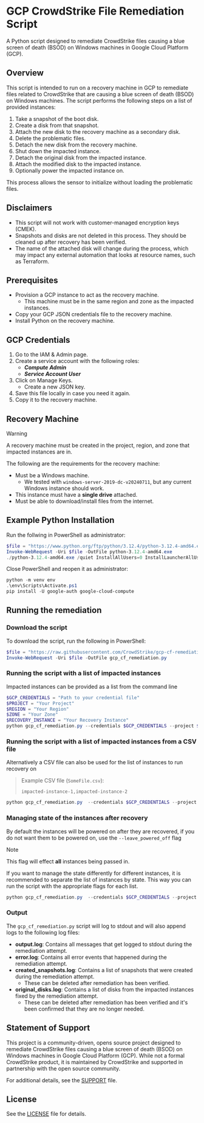 # GCP CrowdStrike File Remediation Script

A Python script designed to remediate CrowdStrike files causing a blue screen of death (BSOD) on Windows machines in Google Cloud Platform (GCP).

## Overview

This script is intended to run on a recovery machine in GCP to remediate files related to CrowdStrike that are causing a blue screen of death (BSOD) on Windows machines. The script performs the following steps on a list of provided instances:

1. Take a snapshot of the boot disk.
2. Create a disk from that snapshot.
3. Attach the new disk to the recovery machine as a secondary disk.
4. Delete the problematic files.
5. Detach the new disk from the recovery machine.
6. Shut down the impacted instance.
7. Detach the original disk from the impacted instance.
8. Attach the modified disk to the impacted instance.
9. Optionally power the impacted instance on.

This process allows the sensor to initialize without loading the problematic files.

## Disclaimers

- This script will not work with customer-managed encryption keys (CMEK).
- Snapshots and disks are not deleted in this process. They should be cleaned up after recovery has been verified.
- The name of the attached disk will change during the process, which may impact any external automation that looks at resource names, such as Terraform.

## Prerequisites

- Provision a GCP instance to act as the recovery machine.
  - This machine must be in the same region and zone as the impacted instances.
- Copy your GCP JSON credentials file to the recovery machine.
- Install Python on the recovery machine.

## GCP Credentials

1. Go to the IAM & Admin page.
2. Create a service account with the following roles:
   - ***Compute Admin***
   - ***Service Account User***
3. Click on Manage Keys.
   - Create a new JSON key.
4. Save this file locally in case you need it again.
5. Copy it to the recovery machine.

## Recovery Machine

> [!WARNING]
> A recovery machine must be created in the project, region, and zone that impacted instances are in.

The following are the requirements for the recovery machine:

- Must be a Windows machine.
  - We tested with `windows-server-2019-dc-v20240711`, but any current Windows instance should work.
- This instance must have a **single drive** attached.
- Must be able to download/install files from the internet.

## Example Python Installation

Run the follwing in PowerShell as administrator:

```PowerShell
$file = "https://www.python.org/ftp/python/3.12.4/python-3.12.4-amd64.exe"
Invoke-WebRequest -Uri $file -OutFile python-3.12.4-amd64.exe
./python-3.12.4-amd64.exe /quiet InstallAllUsers=0 InstallLauncherAllUsers=0 PrependPath=1 Include_test=0
```

Close PowerShell and reopen it as administrator:

```PowerShell
python -m venv env
.\env\Scripts\Activate.ps1
pip install -U google-auth google-cloud-compute
```

## Running the remediation

### Download the script

To download the script, run the following in PowerShell:

```PowerShell
$file = "https://raw.githubusercontent.com/CrowdStrike/gcp-cf-remediation/main/gcp_cf_remediation.py"
Invoke-WebRequest -Uri $file -OutFile gcp_cf_remediation.py
```

### Running the script with a list of impacted instances

Impacted instances can be provided as a list from the command line

```PowerShell
$GCP_CREDENTIALS = "Path to your credential file"
$PROJECT = "Your Project"
$REGION = "Your Region"
$ZONE = "Your Zone"
$RECOVERY_INSTANCE = "Your Recovery Instance"
python gcp_cf_remediation.py --credentials $GCP_CREDENTIALS --project $PROJECT --region $REGION --zone $ZONE --recovery_instance_name $RECOVERY_INSTANCE --instance_name impacted-instance-1 impacted-instance-2
```

### Running the script with a list of impacted instances from a CSV file

Alternatively a CSV file can also be used for the list of instances to run recovery on

> Example CSV file (`SomeFile.csv`):
>
> ```csv
> impacted-instance-1,impacted-instance-2
> ```

```PowerShell
python gcp_cf_remediation.py  --credentials $GCP_CREDENTIALS --project $PROJECT --region $REGION --zone $ZONE --recovery_instance_name $RECOVERY_INSTANCE --instance_list_csv "SomeFile.csv"
```

### Managing state of the instances after recovery

By default the instances will be powered on after they are recovered, if you do not want them to be powered on, use the `--leave_powered_off` flag

> [!NOTE]
> This flag will effect **all** instances being passed in.
>
> If you want to manage the state differently for different instances, it is recommended to separate the list of instances by state. This way you can run the script with the appropriate flags for each list.

```PowerShell
python gcp_cf_remediation.py  --credentials $GCP_CREDENTIALS --project $PROJECT --region $REGION --zone $ZONE --recovery_instance_name $RECOVERY_INSTANCE --instance_list_csv "SomeFile.csv" --leave_powered_off
```

### Output

The `gcp_cf_remediation.py` script will log to stdout and will also append logs to the following log files:

- **output.log**: Contains all messages that get logged to stdout during the remediation attempt.
- **error.log**: Contains all error events that happened during the remediation attempt.
- **created_snapshots.log**: Contains a list of snapshots that were created during the remediation attempt.
  - These can be deleted after remediation has been verified.
- **original_disks.log**: Contains a list of disks from the impacted instances fixed by the remediation attempt.
  - These can be deleted after remediation has been verified and it's been confirmed that they are no longer needed.

## Statement of Support

This project is a community-driven, opens source project designed to remediate CrowdStrike files causing a blue screen of death (BSOD) on Windows machines in Google Cloud Platform (GCP). While not a formal CrowdStrike product, it is maintained by CrowdStrike and supported in partnership with the open source community.

For additional details, see the [SUPPORT](SUPPORT.md) file.

## License

See the [LICENSE](LICENSE) file for details.
